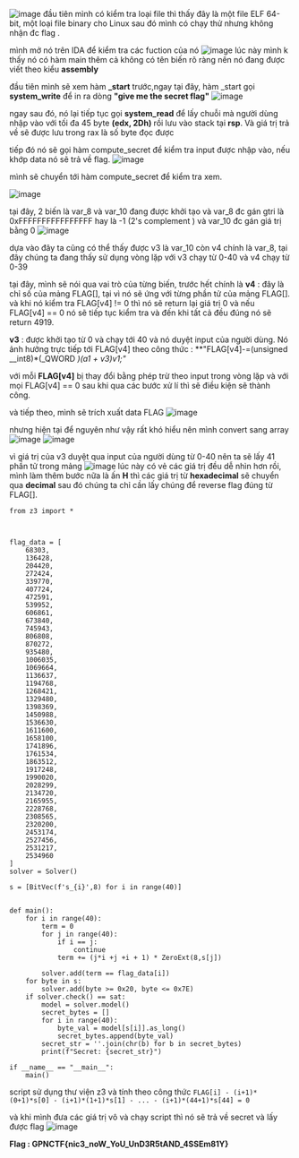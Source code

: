 ![image](https://github.com/user-attachments/assets/552164c1-a7c1-43ce-98af-576dd32fe9e4)
 đầu tiên mình có kiểm tra loại file thì thấy đây là một file ELF 64-bit, một loại file binary cho Linux
 sau đó mình có chạy thử nhưng không nhận đc flag .

 mình mở nó trên IDA để kiểm tra các fuction của nó
![image](https://github.com/user-attachments/assets/7c390155-7ea8-4194-bc25-758a55357a71)
lúc này mình k thấy nó có hàm main thêm cả không có tên biến rõ ràng nên nó đang được viết theo kiểu **assembly**

đầu tiên mình sẽ xem hàm **_start** trước,ngay tại đây, hàm _start gọi **system_write** để in ra dòng **"give me the secret flag"**
![image](https://github.com/user-attachments/assets/2ac440c2-2e6d-435d-aba1-df1eea205270)

ngay sau đó, nó lại tiếp tục gọi **system_read** để lấy chuỗi mà người dùng nhập vào với tối đa 45 byte **(edx, 2Dh)** rồi lưu vào stack tại **rsp**. Và giá trị trả về sẽ được lưu trong rax là số byte đọc được

tiếp đó nó sẽ gọi hàm compute_secret để kiểm tra input được nhập vào, nếu khớp data nó sẽ trả về flag.
![image](https://github.com/user-attachments/assets/86f3728c-7d7d-42e9-b25b-636281d3bed5)

mình sẽ chuyển tới hàm compute_secret để kiểm tra xem.

![image](https://github.com/user-attachments/assets/f09ef10c-5f0c-4dec-a3bb-66eea0ad24ed)

tại đây, 2 biến là var_8 và var_10 đang được khởi tạo và var_8 đc gán gtri là 0xFFFFFFFFFFFFFFFF hay là -1 (2's complement ) và var_10 đc gán giá trị bằng 0
![image](https://github.com/user-attachments/assets/c58767a5-137f-444f-ae87-80bc59c368a0)

dựa vào đây ta cũng có thể thấy được v3 là var_10 còn v4 chính là var_8, tại đây chúng ta đang thấy sử dụng vòng lặp với v3 chạy từ 0-40 và v4 chạy từ 0-39

tại đây, mình sẽ nói qua vai trò của từng biến, trước hết chính là **v4** : đây là chỉ số của mảng FLAG[], tại vì nó sẽ ứng với từng phần tử của mảng FLAG[].
và khi nó kiểm tra FLAG[v4] != 0 thì nó sẽ return lại giá trị 0 và nếu  FLAG[v4] == 0 nó sẽ tiếp tục kiểm tra và đến khi tất cả đều đúng nó sẽ return 4919.

**v3** : được khởi tạo từ 0 và chạy tới 40 và nó duyệt input của người dùng. Nó ảnh hưởng trực tiếp tới FLAG[v4] theo công thức : **"FLAG[v4]-=(unsigned __int8)*(_QWORD *)(a1 + v3)*v1;"**

với mỗi **FLAG[v4]** bị thay đổi bằng phép trừ theo input trong vòng lặp và với mọi FLAG[v4] == 0 sau khi qua các bước xử lí thì sẽ điều kiện sẽ thành công.


và tiếp theo, mình sẽ trích xuất data FLAG 
![image](https://github.com/user-attachments/assets/4e528564-1809-4f46-b568-897037985b53)


nhưng hiện tại để nguyên như vậy rất khó hiểu nên mình convert sang array 
![image](https://github.com/user-attachments/assets/8e3dd0b6-9e4b-4539-9c6d-7353d7703245)
![image](https://github.com/user-attachments/assets/51875222-5e69-4b37-8e1e-32be5f9554a6)

vì giá trị của v3 duyệt qua input của người dùng từ 0-40 nên ta sẽ lấy 41 phần tử trong mảng
![image](https://github.com/user-attachments/assets/782ee388-53cc-4fea-83e0-40729fb65c0a)
lúc này có vẻ các giá trị đều dễ nhìn hơn rồi, mình làm thêm bước nữa là ấn **H** thì các giá trị từ **hexadecimal** sẽ chuyển qua **decimal** 
sau đó chúng ta chỉ cần lấy chúng để reverse flag đúng từ FLAG[].

```
from z3 import *



flag_data = [
    68303,
    136428,
    204420,
    272424,
    339770,
    407724,
    472591,
    539952,
    606861,
    673840,
    745943,
    806808,
    870272,
    935480,
    1006035,
    1069664,
    1136637,
    1194768,
    1268421,
    1329480,
    1398369,
    1450988,
    1536630,
    1611600,
    1658100,
    1741896,
    1761534,
    1863512,
    1917248,
    1990020,
    2028299,
    2134720,
    2165955,
    2228768,
    2308565,
    2320200,
    2453174,
    2527456,
    2531217,
    2534960
]
solver = Solver()

s = [BitVec(f's_{i}',8) for i in range(40)]


def main():
    for i in range(40):
        term = 0
        for j in range(40):
            if i == j:
                continue
            term += (j*i +j +i + 1) * ZeroExt(8,s[j])

        solver.add(term == flag_data[i])
    for byte in s:
        solver.add(byte >= 0x20, byte <= 0x7E)    
    if solver.check() == sat:
        model = solver.model()
        secret_bytes = []
        for i in range(40):
            byte_val = model[s[i]].as_long()
            secret_bytes.append(byte_val)
        secret_str = ''.join(chr(b) for b in secret_bytes)
        print(f"Secret: {secret_str}")

if __name__ == "__main__":
    main()
```
script sử dụng thư viện z3 và tính theo công thức `FLAG[i] - (i+1)*(0+1)*s[0] - (i+1)*(1+1)*s[1] - ... - (i+1)*(44+1)*s[44] = 0`               

và khi mình đưa các giá trị vô và chạy script thì nó sẽ trả về secret và lấy được flag 
![image](https://github.com/user-attachments/assets/e1b5dcc2-b041-4994-a03b-0d29ca133de6)


**Flag  :  GPNCTF{nic3_noW_YoU_UnD3R5tAND_4SSEm81Y}**
